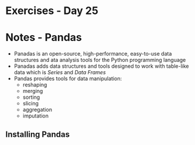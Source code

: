 <!-- Day 25: 30 Days of python programming -->

# Exercises - Day 25 


# Notes - Pandas
- Panadas is an open-source, high-performance, easy-to-use data structures and ata analysis tools for the Python programming language
- Panadas adds data structures and tools designed to work with table-like data which is <i>Series</i> and <i>Data Frames</i>
- Pandas provides tools for data manipulation:
    - reshaping
    - merging
    - sorting
    - slicing
    - aggregation
    - imputation

## Installing Pandas